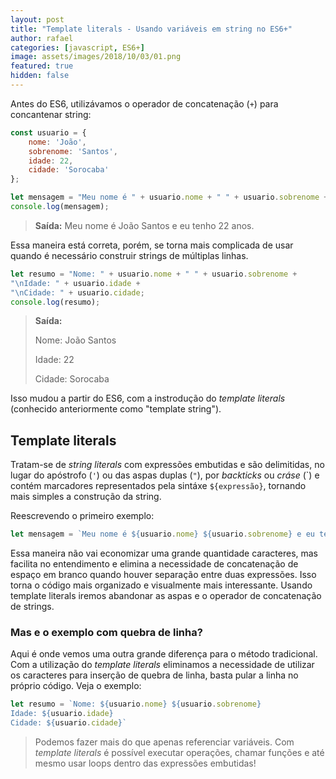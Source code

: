 ```yaml
---
layout: post
title: "Template literals - Usando variáveis em string no ES6+"
author: rafael
categories: [javascript, ES6+]
image: assets/images/2018/10/03/01.png
featured: true
hidden: false
---
```

Antes do ES6, utilizávamos o operador de concatenação (`+`) para concantenar string:

```js
const usuario = {
    nome: 'João',
    sobrenome: 'Santos',
    idade: 22,
    cidade: 'Sorocaba'
};

let mensagem = "Meu nome é " + usuario.nome + " " + usuario.sobrenome + " e eu tenho " + usuario.idade + " anos.";
console.log(mensagem);
```

> **Saída:**
> Meu nome é João Santos e eu tenho 22 anos.

Essa maneira está correta, porém, se torna mais complicada de usar quando é necessário construir strings de múltiplas linhas.

```js
let resumo = "Nome: " + usuario.nome + " " + usuario.sobrenome +
"\nIdade: " + usuario.idade +
"\nCidade: " + usuario.cidade;
console.log(resumo);
```

> **Saída:**
>
> Nome: João Santos
>
> Idade: 22
>
>Cidade: Sorocaba

Isso mudou a partir do ES6, com a instrodução do *template literals* (conhecido anteriormente como "template string").

## Template literals

Tratam-se de *string literals* com expressões embutidas e são delimitidas, no lugar do apóstrofo (`'`) ou das aspas duplas (`"`), por *backticks* ou *cráse* (\`) e contém marcadores representados pela sintáxe `${expressão}`, tornando mais simples a construção da string.

Reescrevendo o primeiro exemplo:

```js
let mensagem = `Meu nome é ${usuario.nome} ${usuario.sobrenome} e eu tenho ${usuario.idade} anos`;
```

Essa maneira não vai economizar uma grande quantidade caracteres, mas facilita no entendimento e elimina a necessidade de concatenação de espaço em branco quando houver separação entre duas expressões. Isso torna o código mais organizado e visualmente mais interessante. Usando template literals iremos abandonar as aspas e o operador de concatenação de strings.

### Mas e o exemplo com quebra de linha?

Aqui é onde vemos uma outra grande diferença para o método tradicional. Com a utilização do *template literals* eliminamos a necessidade de utilizar os caracteres para inserção de quebra de linha, basta pular a linha no próprio código. Veja o exemplo:

```js
let resumo = `Nome: ${usuario.nome} ${usuario.sobrenome}
Idade: ${usuario.idade}
Cidade: ${usuario.cidade}`
```

> Podemos fazer mais do que apenas referenciar variáveis. Com *template literals* é possível executar operações, chamar funções e até mesmo usar loops dentro das expressões embutidas!

